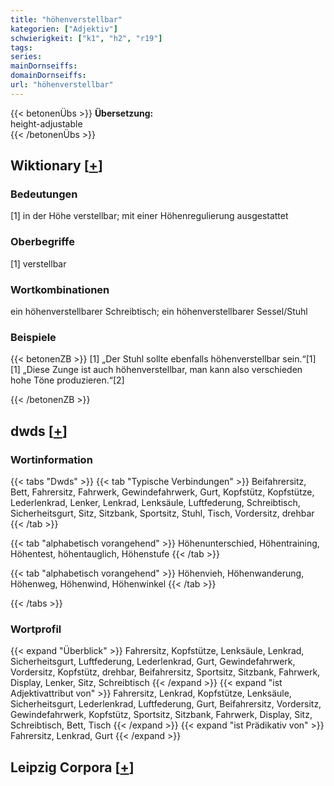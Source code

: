 ```yaml
---
title: "höhenverstellbar"
kategorien: ["Adjektiv"]
schwierigkeit: ["k1", "h2", "r19"]
tags:
series:
mainDornseiffs:
domainDornseiffs:
url: "höhenverstellbar"
---
```


{{< betonenÜbs >}}
**Übersetzung:**  
height-adjustable  
{{< /betonenÜbs >}}

## Wiktionary [[+](https://de.wiktionary.org/wiki/höhenverstellbar)]

### Bedeutungen
[1] in der Höhe verstellbar; mit einer Höhenregulierung ausgestattet  

### Oberbegriffe
[1] verstellbar  

### Wortkombinationen
ein höhenverstellbarer Schreibtisch; ein höhenverstellbarer Sessel/Stuhl  

### Beispiele
{{< betonenZB >}}
[1] „Der Stuhl sollte ebenfalls höhenverstellbar sein.“[1]  
[1] „Diese Zunge ist auch höhenverstellbar, man kann also verschieden hohe Töne produzieren.“[2]  

{{< /betonenZB >}}


## dwds [[+](https://www.dwds.de/wb/höhenverstellbar)]

### Wortinformation
{{< tabs "Dwds" >}}
{{< tab "Typische Verbindungen" >}}
Beifahrersitz, Bett, Fahrersitz, Fahrwerk, Gewindefahrwerk, Gurt, Kopfstütz, Kopfstütze, Lederlenkrad, Lenker, Lenkrad, Lenksäule, Luftfederung, Schreibtisch, Sicherheitsgurt, Sitz, Sitzbank, Sportsitz, Stuhl, Tisch, Vordersitz, drehbar
{{< /tab >}}

{{< tab "alphabetisch vorangehend" >}}
Höhenunterschied, Höhentraining, Höhentest, höhentauglich, Höhenstufe
{{< /tab >}}

{{< tab "alphabetisch vorangehend" >}}
Höhenvieh, Höhenwanderung, Höhenweg, Höhenwind, Höhenwinkel
{{< /tab >}}

{{< /tabs >}}

### Wortprofil
{{< expand "Überblick" >}} Fahrersitz, Kopfstütze, Lenksäule, Lenkrad, Sicherheitsgurt, Luftfederung, Lederlenkrad, Gurt, Gewindefahrwerk, Vordersitz, Kopfstütz, drehbar, Beifahrersitz, Sportsitz, Sitzbank, Fahrwerk, Display, Lenker, Sitz, Schreibtisch {{< /expand >}}
{{< expand "ist Adjektivattribut von" >}} Fahrersitz, Lenkrad, Kopfstütze, Lenksäule, Sicherheitsgurt, Lederlenkrad, Luftfederung, Gurt, Beifahrersitz, Vordersitz, Gewindefahrwerk, Kopfstütz, Sportsitz, Sitzbank, Fahrwerk, Display, Sitz, Schreibtisch, Bett, Tisch {{< /expand >}}
{{< expand "ist Prädikativ von" >}} Fahrersitz, Lenkrad, Gurt {{< /expand >}}

## Leipzig Corpora [[+](https://corpora.uni-leipzig.de/en/res?word=höhenverstellbar&corpusId=deu_newscrawl-public_2018)]

